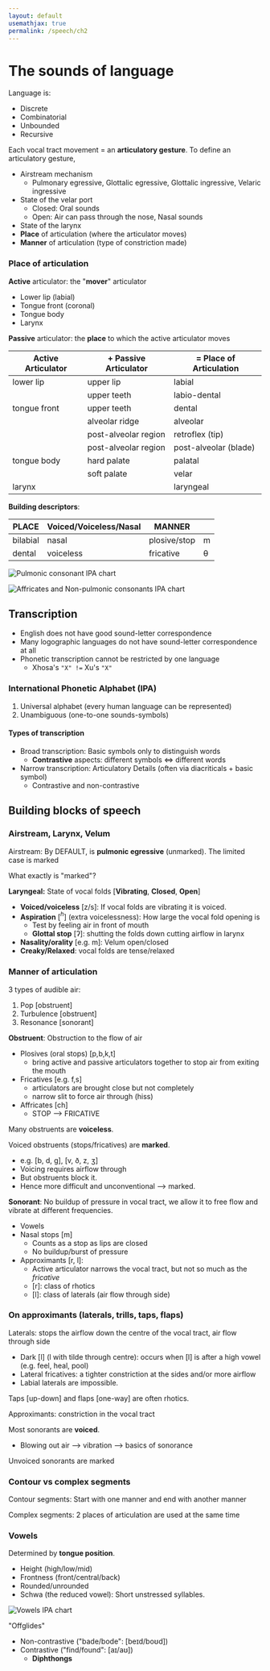 ```yaml
---
layout: default
usemathjax: true
permalink: /speech/ch2
---
```


# The sounds of language

Language is:
- Discrete
- Combinatorial
- Unbounded
- Recursive

Each vocal tract movement = an **articulatory gesture**.
To define an articulatory gesture,

- Airstream mechanism
  - Pulmonary egressive, Glottalic egressive, Glottalic ingressive, Velaric ingressive
- State of the velar port
  - Closed: Oral sounds
  - Open: Air can pass through the nose, Nasal sounds
- State of the larynx
- **Place** of articulation (where the articulator moves)
- **Manner** of articulation (type of constriction made)

### Place of articulation

**Active** articulator: the "**mover**" articulator

- Lower lip (labial)
- Tongue front (coronal)
- Tongue body
- Larynx

**Passive** articulator: the **place** to which the active articulator moves


| **Active Articulator** | **+ Passive Articulator** | **= Place of Articulation** |
|------------------------|---------------------------|-----------------------------|
| lower lip              | upper lip                 | labial                      |
|                        | upper teeth               | labio-dental                |
| tongue front           | upper teeth               | dental                      |
|                        | alveolar ridge            | alveolar                    |
|                        | post-alveolar region      | retroflex (tip)             |
|                        | post-alveolar region      | post-alveolar (blade)       |
| tongue body            | hard palate               | palatal                     |
|                        | soft palate               | velar                       |
| larynx                 |                           | laryngeal                   |

**Building descriptors**: 

| PLACE | Voiced/Voiceless/Nasal | MANNER |  |
|-------|------------------------|--------|--|
| bilabial | nasal | plosive/stop | m |
| dental | voiceless | fricative | θ |


![Pulmonic consonant IPA chart](/notes-blog/assets/img/speech/ipa_pulmonic_consonants.png)

![Affricates and Non-pulmonic consonants IPA chart](/notes-blog/assets/img/speech/ipa_affricates_others.png)

## Transcription

- English does not have good sound-letter correspondence
- Many logographic languages do not have sound-letter correspondence at all
- Phonetic transcription cannot be restricted by one language
  - Xhosa's `"X" !=` Xu's `"X"`

### International Phonetic Alphabet (IPA)

1. Universal alphabet (every human language can be represented)
2. Unambiguous (one-to-one sounds-symbols)

#### Types of transcription

- Broad transcription: Basic symbols only to distinguish words
  - **Contrastive** aspects: different symbols <=> different words
- Narrow transcription: Articulatory Details (often via diacriticals + basic symbol)
  - Contrastive and non-contrastive 

## Building blocks of speech

### Airstream, Larynx, Velum

Airstream: By DEFAULT, is **pulmonic egressive** (unmarked).
The limited case is marked

<div class="question">What exactly is "marked"?</div>

**Laryngeal:** State of vocal folds [**Vibrating**, **Closed**, **Open**]

- **Voiced/voiceless** [z/s]: If vocal folds are vibrating it is voiced.
- **Aspiration** [$^h$] (extra voicelessness): How large the vocal fold opening is
  - Test by feeling air in front of mouth
  - **Glottal stop** [ʔ]: shutting the folds down cutting airflow in larynx
- **Nasality/orality** [e.g. m]: Velum open/closed
- **Creaky/Relaxed**: vocal folds are tense/relaxed

### Manner of articulation

3 types of audible air:
1. Pop [obstruent]
2. Turbulence [obstruent]
3. Resonance [sonorant]

**Obstruent**: Obstruction to the flow of air

- Plosives (oral stops) [p,b,k,t]
  - bring active and passive articulators together to stop air from exiting the mouth
- Fricatives [e.g. f,s]
  - articulators are brought close but not completely
  - narrow slit to force air through (hiss)
- Affricates [ch]
  - STOP --> FRICATIVE

Many obstruents are **voiceless**.

Voiced obstruents (stops/fricatives) are **marked**.
- e.g. [b, d, g], [v, ð, z, ʒ]
- Voicing requires airflow through
- But obstruents block it.
- Hence more difficult and unconventional --> marked.

**Sonorant**: No buildup of pressure in vocal tract, we allow it to free flow and vibrate at different frequencies.

- Vowels
- Nasal stops [m]
  - Counts as a stop as lips are closed
  - No buildup/burst of pressure
- Approximants [r, l]:
  - Active articulator narrows the vocal tract, but not so much as the *fricative*
  - [r]: class of rhotics
  - [l]: class of laterals (air flow through side)

### On approximants (laterals, trills, taps, flaps)

Laterals: stops the airflow down the centre of the vocal tract, air flow through side

- Dark [l] (l with tilde through centre): occurs when [l] is after a high vowel (e.g. feel, heal, pool)
- Lateral fricatives: a tighter constriction at the sides and/or more airflow
- Labial laterals are impossible.

Taps [up-down] and flaps [one-way] are often rhotics.

Approximants: constriction in the vocal tract

Most sonorants are **voiced**.
- Blowing out air --> vibration --> basics of sonorance

Unvoiced sonorants are marked

### Contour vs complex segments

Contour segments: Start with one manner and end with another manner

Complex segments: 2 places of articulation are used at the same time


### Vowels

Determined by **tongue position**.

- Height (high/low/mid)
- Frontness (front/central/back)
- Rounded/unrounded
- Schwa (the reduced vowel): Short unstressed syllables.

![Vowels IPA chart](/notes-blog/assets/img/speech/ipa_vowels.png)

"Offglides"
- Non-contrastive ("bade/bode": [beɪd/boʊd])
- Contrastive ("find/found": [aɪ/aʊ]) 
  - **Diphthongs**

